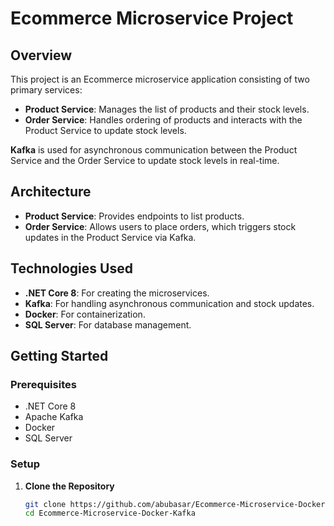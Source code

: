 # Ecommerce Microservice Project

## Overview

This project is an Ecommerce microservice application consisting of two primary services:

- **Product Service**: Manages the list of products and their stock levels.
- **Order Service**: Handles ordering of products and interacts with the Product Service to update stock levels.

**Kafka** is used for asynchronous communication between the Product Service and the Order Service to update stock levels in real-time.

## Architecture

- **Product Service**: Provides endpoints to list products.
- **Order Service**: Allows users to place orders, which triggers stock updates in the Product Service via Kafka.

## Technologies Used

- **.NET Core 8**: For creating the microservices.
- **Kafka**: For handling asynchronous communication and stock updates.
- **Docker**: For containerization.
- **SQL Server**: For database management.

## Getting Started

### Prerequisites

- .NET Core 8
- Apache Kafka
- Docker
- SQL Server

### Setup

1. **Clone the Repository**

   ```bash
   git clone https://github.com/abubasar/Ecommerce-Microservice-Docker-Kafka.git
   cd Ecommerce-Microservice-Docker-Kafka
